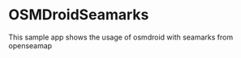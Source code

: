 OSMDroidSeamarks
================

This sample app shows the usage of osmdroid with seamarks from openseamap